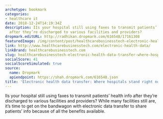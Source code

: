 ```yaml
---
archetype: bookmark
categories:
- healthcare it
date: 2018-12-24T14:19:34Z
description: IIs your hospital still using faxes to transmit patients’ health info
  after they’re discharged to various facilities and providers?
dropmark.editURL: http://radhikan.dropmark.com/616548/17161308
featuredImage: /img/content/post/healthcarebusinesstech-electronic-health-data-transfer-where-hospitals-stand-right-now.jpg
link: http://www.healthcarebusinesstech.com/electronic-health-data/
linkBrand: healthcarebusinesstech.com
slug: healthcarebusinesstech-electronic-health-data-transfer-where-hospitals-stand-right-now
socialScore: 41
socialScoreSimulated: true
source:
  name: Dropmark
  apiendpoint: https://shah.dropmark.com/616548.json
title: 'Electronic health data transfer: Where hospitals stand right now'
---
```

IIs your hospital still using faxes to transmit patients’ health info after they’re discharged to various facilities and providers? While many facilities still are, it’s time to get on the bandwagon with electronic data transfer to share patients’ info because of all the benefits available. 

